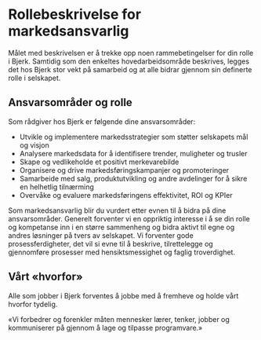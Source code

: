 # Rollebeskrivelse for markedsansvarlig

Målet med beskrivelsen er å trekke opp noen rammebetingelser for din rolle i
Bjerk. Samtidig som den enkeltes hovedarbeidsområde beskrives, legges det hos
Bjerk stor vekt på samarbeid og at alle bidrar gjennom sin definerte rolle i
selskapet.

## Ansvarsområder og rolle

Som rådgiver hos Bjerk er følgende dine ansvarsområder:

- Utvikle og implementere markedsstrategier som støtter selskapets mål og visjon
- Analysere markedsdata for å identifisere trender, muligheter og trusler
- Skape og vedlikeholde et positivt merkevarebilde
- Organisere og drive markedsføringskampanjer og promoteringer
- Samarbeide med salg, produktutvikling og andre avdelinger for å sikre en
  helhetlig tilnærming
- Overvåke og evaluere markedsføringens effektivitet, ROI og KPIer

Som markedsansvarlig blir du vurdert etter evnen til å bidra på dine
ansvarsområder. Generelt forventer vi en oppriktig interesse i å se din rolle og
kompetanse inn i en større sammenheng og bidra aktivt til egne og andres
løsninger på tvers av selskapet. Vi forventer gode prosessferdigheter, det vil
si evne til å beskrive, tilrettelegge og gjennomføre prosesser med
hensiktsmessighet og faglig troverdighet.

## Vårt «hvorfor»

Alle som jobber i Bjerk forventes å jobbe med å fremheve og holde vårt hvorfor
tydelig.

«Vi forbedrer og forenkler måten mennesker lærer, tenker, jobber og kommuniserer
på gjennom å lage og tilpasse programvare.»
